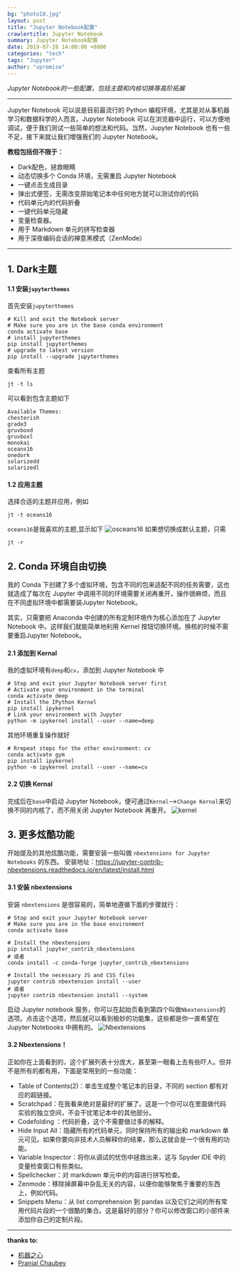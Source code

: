 ```yaml
---
bg: "photo18.jpg"
layout: post
title: "Jupyter Notebook配置"
crawlertitle: Jupyter Notebook
summary: Jupyter Notebook配置
date: 2019-07-28 14:00:00 +0800
categories: "tech"
tags: "Jupyter"
author: "vpromise"
---
```


*Jupyter Notebook的一些配置，包括主题和内核切换等高阶拓展*

---

Jupyter Notebook 可以说是目前最流行的 Python 编程环境，尤其是对从事机器学习和数据科学的人而言。Jupyter Notebook 可以在浏览器中运行，可以方便地调试，便于我们测试一些简单的想法和代码。当然，Jupyter Notebook 也有一些不足，接下来就让我们增强我们的 Jupyter Notebook。

**教程包括但不限于：**
- Dark配色，拯救眼睛
- 动态切换多个 Conda 环境，无需重启 Jupyter Notebook
- 一键点击生成目录
- 弹出式便签，无需改变原始笔记本中任何地方就可以测试你的代码
- 代码单元内的代码折叠
- 一键代码单元隐藏
- 变量检查器。
- 用于 Markdown 单元的拼写检查器
- 用于深夜编码会话的禅意黑模式（ZenMode）

---

## 1. Dark主题
#### 1.1 安装`jupyterthemes`
首先安装`jupyterthemes`
```
# Kill and exit the Notebook server
# Make sure you are in the base conda environment
conda activate base
# install jupyterthemes
pip install jupyterthemes
# upgrade to latest version
pip install --upgrade jupyterthemes
```
查看所有主题
```
jt -t ls
```
可以看到包含主题如下
```
Available Themes: 
chesterish
grade3
gruvboxd
gruvboxl
monokai
oceans16
onedork
solarizedd
solarizedl
```
#### 1.2 应用主题
选择合适的主题并应用，例如
```
jt -t oceans16
```
`oceans16`是我喜欢的主题,显示如下
![osceans16](https://i.loli.net/2019/07/28/5d3d4be758d0d22152.png)
如果想切换成默认主题，只需
```
jt -r
```

## 2. Conda 环境自由切换
我的 Conda 下创建了多个虚拟环境，包含不同的包来适配不同的任务需要，这也就造成了每次在 Jupyter 中调用不同的环境需要关闭再重开，操作很麻烦，而且在不同虚拟环境中都需要装Jupyter Notebook。

其实，只需要把 Anaconda 中创建的所有定制环境作为核心添加在了 Jupyter Notebook 中。这样我们就能简单地利用 Kernel 按钮切换环境。换核的时候不需要重启Jupyter Notebook。
#### 2.1 添加到 Kernal
我的虚拟环境有`deep`和`cv`，添加到 Jupyter Notebook 中
```
# Stop and exit your Jupyter Notebook server first
# Activate your environment in the terminal 
conda activate deep
# Install the IPython Kernel 
pip install ipykernel
# Link your environment with Jupyter 
python -m ipykernel install --user --name=deep
```
其他环境重复操作就好
```
# Rrepeat steps for the other environment: cv
conda activate gym
pip install ipykernel 
python -m ipykernel install --user --name=cv
```
#### 2.2 切换 Kernal
完成后在`base`中启动 Jupyter Notebook，便可通过`Kernal`-->`Change Kernal`来切换不同的内核了，而不用关闭 Jupyter Notebook 再重开。
![kernel](https://i.loli.net/2019/07/28/5d3d4be75ce5840151.png)

## 3. 更多炫酷功能
开始提及的其他炫酷功能，需要安装一些叫做 `nbextensions for Jupyter Notebooks` 的东西。
安装地址：https://jupyter-contrib-nbextensions.readthedocs.io/en/latest/install.html
#### 3.1 安装 nbextensions 
安装 `nbextensions` 是很容易的，简单地遵循下面的步骤就行：
```
# Stop and exit your Jupyter Notebook server 
# Make sure you are in the base environment
conda activate base

# Install the nbextensions 
pip install jupyter_contrib_nbextensions
# 或者
conda install -c conda-forge jupyter_contrib_nbextensions

# Install the necessary JS and CSS files 
jupyter contrib nbextension install --user
# 或者
jupyter contrib nbextension install --system
```
启动 Jupyter notebook 服务，你可以在起始页看到第四个叫做`Nbextensions`的选项。点击这个选项，然后就可以看到极妙的功能集，这些都是你一直希望在 Jupyter Notebooks 中拥有的。
![Nbextensions](https://i.loli.net/2019/07/28/5d3d64662f11d45523.png)

#### 3.2 Nbextensions！

正如你在上面看到的，这个扩展列表十分庞大，甚至第一眼看上去有些吓人。但并不是所有的都有用，下面是常用到的一些功能：
- Table of Contents(2)：单击生成整个笔记本的目录，不同的 section 都有对应的超链接。
- Scratchpad：在我看来绝对是最好的扩展了。这是一个你可以在里面做代码实验的独立空间，不会干扰笔记本中的其他部分。
- Codefolding ：代码折叠，这个不需要做过多的解释。
- Hide Input All：隐藏所有的代码单元，同时保持所有的输出和 markdown 单元可见。如果你要向非技术人员解释你的结果，那么这就会是一个很有用的功能。
- Variable Inspector：将你从调试的忧伤中拯救出来，这与 Spyder IDE 中的变量检查窗口有些类似。
- Spellchecker：对 markdown 单元中的内容进行拼写检查。
- Zenmode：移除掉屏幕中杂乱无关的内容，以便你能够聚焦于重要的东西上，例如代码。
- Snippets Menu：从 list comprehension 到 pandas 以及它们之间的所有常用代码片段的一个很酷的集合。这是最好的部分？你可以修改窗口的小部件来添加你自己的定制片段。


---

**thanks to:**
- [机器之心](https://www.jiqizhixin.com/articles/2019-07-23-5?from=synced&keyword=jupyter%20notebook)
- [Pranjal Chaubey](https://towardsdatascience.com/supercharging-jupyter-notebooks-e22f5ad7ca18)